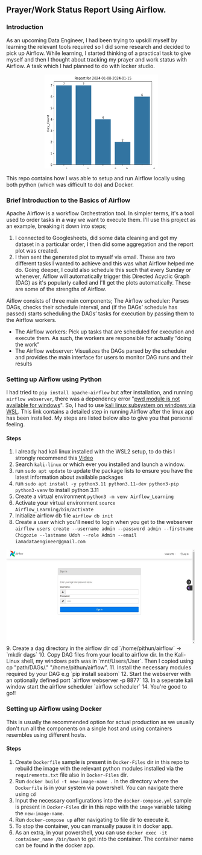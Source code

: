
## Prayer/Work Status Report Using Airflow.

### Introduction
As an upcoming Data Engineer, I had been trying to upskill myself by learning the relevant tools required so I did some research and decided to pick up Airflow. While learning,
I started thinking of a practical task to give myself and then I thought about tracking my prayer and work status with Airflow. A task which I had planned to do with locker studio.
<p align="center">
<img src="Images/sample_viz.png" alt="Sample Viz" width="300" height="250">
</p>

This repo contains how I was able to setup and run Airflow locally using both python (which was difficult to do) and Docker.

### Brief Introduction to the Basics of Airflow
Apache Airflow is a workflow Orchestration tool. In simpler terms, it's a tool used to order tasks in a way we want to execute them. I'll use this project as an example, breaking it down 
into steps;
1. I connected to Googlesheets, did some data cleaning and got my dataset in a particular order, I then did some aggregation and the report plot was created.
2. I then sent the generated plot to myself via email.
These are two different tasks I wanted to achieve and this was what Airflow helped me do. Going deeper, I could also schedule this such that every Sunday or whenever, Aiflow will
automatically trigger this Directed Acyclic Graph (DAG) as it's popularly called and I'll get the plots automatically. These are some of the strengths of Airflow.

Aiflow consists of three main components;
The Airflow scheduler: Parses DAGs, checks their schedule interval, and (if the DAGs’ schedule has passed) starts scheduling the DAGs’ tasks for execution by
passing them to the Airflow workers.
- The Airflow workers: Pick up tasks that are scheduled for execution and execute them. As such, the workers are responsible for actually “doing the work”
- The Airflow webserver: Visualizes the DAGs parsed by the scheduler and provides the main interface for users to monitor DAG runs and their results

### Setting up Airflow using Python
I had tried to `pip install apache-airflow` but after installation, and running `airflow webserver`, there was a dependency error "[pwd module is not available for windows](https://github.com/apache/airflow/discussions/24323)". 
So, I had to use [kali linux subsystem on windows via WSL](https://medium.com/@tristian_56632/installing-apache-airflow-on-windows-usng-wsl-771e803762c9). This link contains a detailed step
in running Airflow after the linux app has been installed. My steps are listed below also to give you that personal feeling.

#### Steps 
1. I already had kali linux installed with the WSL2 setup, to do this I strongly recommend this [Video](https://youtu.be/27Wn921q_BQ?si=K9ok76XhhuOrSnrG)
2. Search `kali-linux` or which ever you installed and launch a window.
3. run `sudo apt update` to update the package lists to ensure you have the latest information about available packages
4. run `sudo apt install -y python3.11 python3.11-dev python3-pip python3-venv` to install python 3.11
5. Create a virtual environment `python3 -m venv Airflow_Learning`
6. Activate your virtual environment `source Airflow_Learning/bin/activate`
7. Initialize airflow db file `airflow db init`
8. Create a user which you'll need to login when you get to the webserver `airflow users create --username admin --password admin --firstname Chigozie --lastname Udoh --role Admin --email iamadataengineer@gmail.com`
<img src="Images/webserver.jpg" alt="webserver" width="500" height="250">
9. Create a dag directory in the airflow dir cd `/home/pithun/airflow` -> 
`mkdir dags`
10. Copy DAG files from your local to airflow dir. In the Kali-Linux shell, my windows path was in `mnt/Users/User`. Then I copied using cp "path/DAGs/." "/home/pithun/airflow".
11. Install the necessary modules required by your DAG e.g `pip install seaborn`
12. Start the webserver with an optionally defined port `airflow webserver -p 8877`
13. In a seperate kali window start the airflow scheduler `airflow scheduler`
14. You're good to go!!

### Setting up Airflow using Docker
This is usually the recommended option for actual production as we usually don't run all the components on a single host and using 
containers resembles using different hosts.

#### Steps
1. Create `Dockerfile` sample is present in `Docker-Files` dir in this repo to rebuild the image with the relevant python modules installed via the `requirements.txt` file also in `Docker-Files` dir.
2. Run `docker build -t new-image-name .` in the directory where the `Dockerfile` is in your system via powershell. You can navigate there using `cd`
3. Input the necessary configurations into the `docker-compose.yml` sample is present in `Docker-Files` dir in this repo with the
`image` variable taking the `new-image-name`.
5. Run `docker-compose up` after navigating to file dir to execute it.
6. To stop the container, you can manually pause it in docker app.
7. As an extra, in your powershell, you can use `docker exec -it container_name /bin/bash` to get into the container. The container name
can be found in the docker app.
